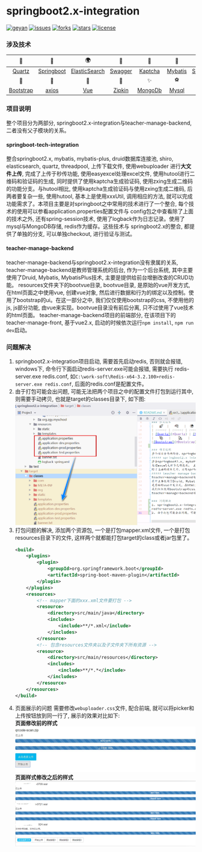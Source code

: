 # springboot2.x-integration
[![geyan](https://img.shields.io/badge/%E6%9C%80%E5%85%89%E9%98%B4-%E8%B9%89%E8%B7%8E%E9%94%99%EF%BC%8C%E6%B6%88%E7%A3%A8%E8%BF%87%EF%BC%8C%E6%9C%80%E6%98%AF%E5%85%89%E9%98%B4%E5%8C%96%E6%B5%AE%E6%B2%AB-blue)](https://img.shields.io/badge/%E6%9C%80%E5%85%89%E9%98%B4-%E8%B9%89%E8%B7%8E%E9%94%99%EF%BC%8C%E6%B6%88%E7%A3%A8%E8%BF%87%EF%BC%8C%E6%9C%80%E6%98%AF%E5%85%89%E9%98%B4%E5%8C%96%E6%B5%AE%E6%B2%AB-blue)
[![issues](https://img.shields.io/github/issues/prayjourney/springboot2.x-integration)](https://img.shields.io/github/issues/prayjourney/springboot2.x-integration)
[![forks](https://img.shields.io/github/forks/prayjourney/springboot2.x-integration)](https://img.shields.io/github/forks/prayjourney/springboot2.x-integration)
[![stars](https://img.shields.io/github/stars/prayjourney/springboot2.x-integration)](https://img.shields.io/github/stars/prayjourney/springboot2.x-integration)
[![license](https://img.shields.io/github/license/prayjourney/springboot2.x-integration)](https://img.shields.io/github/license/prayjourney/springboot2.x-integration)

### 涉及技术
|   🚀  |   🔫   |  🌍  |   🎃   |    📐  |   🌷   |   🎯   |   📚   |
| :----: | :----: | :----: | :----: | :----: | :----: | :----: | :----: | 
| [Quartz](#Quartz) | [Springboot](#Springboot) | [ElasticSearch](#ElasticSearch) | [Swagger](#Swagger) | [Kaptcha](#Kaptcha) | [Mybatis](#Mybatis) | [Shiro](#Shiro) | [Redis](#Redis) | 
|   🍇   |    🍌   |    🎫   |   🎁  |   ✨   |   ⚽    |       |       |
|[Bootstrap](#Bootstrap) | [axios](#axios) | [Vue](#Vue) | [Zipkin](#Zipkin) | [MongoDb](#MongoDb) | [Mysql](#Mysql) |

### 项目说明
整个项目分为两部分, springboot2.x-integration与teacher-manage-backend, 二者没有父子模块的关系。
#### springboot-tech-integration
整合springboot2.x, mybatis, mybatis-plus, druid数据库连接池, shiro, elasticsearch, quartz, threadpool, 上传下载文件, 使用webuploader
进行**大文件上传**, 完成了上传于秒传功能, 使用easyexcel处理excel文件, 使用hutool进行二维码和验证码的生成, 同时提供了使用kaptcha生成验证码, 
使用zxing生成二维码的功能分支。与hutool相比, 使用kaptcha生成验证码与使用zxing生成二维码, 后两者要复杂一些, 使用hutool, 基本上是使用xxxUtil, 
调用相应的方法, 就可以完成功能需求了。本项目主要是对springboot之中常用的技术进行了一个整合, 每个技术的使用可以参看application.properties配置文件与
config包之中查看除了上面的技术之外, 还有spring-session技术, 使用了logback作为日志记录。使用了mysql与MongoDB存储, redis作为缓存。这些技术与
springboot2.x的整合, 都提供了单独的分支, 可以单独checkout, 进行验证与测试。
#### teacher-manage-backend
teacher-manage-backend与springboot2.x-integration没有隶属的关系, teacher-manage-backend是教师管理系统的后台, 作为一个后台系统, 
其中主要使用了Druid, Mybatis, MybatisPlus技术, 主要是提供给前台增删改查的CRUD功能。 resources文件夹下的bootvue目录, bootvue目录, 
是原始的vue开发方式, 在html页面之中使用vue, 创建vue对象, 然后进行数据和行为的绑定以及控制。使用了bootstrap的ui。在这一部分之中, 
我们仅仅使用bootstrap的css, 不使用他的js, js部分功能, 由vue来实现。bootvue目录没有前后分离, 只不过使用了vue技术的html页面。
teacher-manage-backend项目的前端部分, 在该项目下的teacher-manage-front, 基于vue2.x, 启动的时候依次运行`npm install`, `npm run dev`启动。

### 问题解决
1. springboot2.x-integration项目启动, 需要首先启动redis, 否则就会报错, windows下, 命令行下面启动redis-server.exe可能会报错, 需要执行
redis-server.exe redis.conf, 如`C:\work-soft\Redis-x64-3.2.100>redis-server.exe redis.conf`, 后面的redis.conf是配置文件。
2. 由于打包可能会出问题, 可能无法把两个项目之中的配置文件打包到运行其中, 则需要手动拷贝, 也就是target的classes目录下, 如下图:
![configfile.png](./asset/configfile.png)
3. 打包问题的解决, 添加两个资源包, 一个是打包mapper.xml文件, 一个是打包resources目录下的文件, 这样两个就都能打包target的class或者jar包里了。
    ```xml
    <build>
        <plugins>
            <plugin>
                <groupId>org.springframework.boot</groupId>
                <artifactId>spring-boot-maven-plugin</artifactId>
            </plugin>
        </plugins>
        <resources>
            <!-- mapper下面的xxx.xml文件要打包 -->
            <resource>
                <directory>src/main/java</directory>
                <includes>
                    <include>**/*.xml</include>
                </includes>
            </resource>
            <!-- 包含resources文件夹以及子文件夹下所有资源 -->
            <resource>
                <directory>src/main/resources</directory>
                <includes>
                    <include>**/*.*</include>
                </includes>
            </resource>
        </resources>
    </build>
    ```
4. 页面展示的问题
需要修改`webuploader.css`文件, 配合前端, 就可以将picker和上传按钮放到同一行了, 展示的效果对比如下:<br/>
**页面修改前的样式**
  ![](https://raw.githubusercontent.com/prayjourney/img-home/master/img/20201029162225.jpg)
**页面样式修改之后的样式**
  ![](https://raw.githubusercontent.com/prayjourney/img-home/master/img/20201029164856.png)
